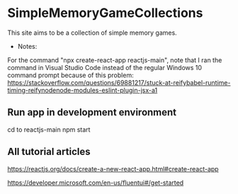 # SimpleMemoryGameCollections

This site aims to be a collection of simple memory games.

* Notes:

For the command "npx create-react-app reactjs-main", note that I ran the command in Visual Studio Code instead of the regular Windows 10 command prompt because of this problem:
https://stackoverflow.com/questions/69881217/stuck-at-reifybabel-runtime-timing-reifynodenode-modules-eslint-plugin-jsx-a1

## Run app in development environment

cd to reactjs-main
npm start

## All tutorial articles

https://reactjs.org/docs/create-a-new-react-app.html#create-react-app

https://developer.microsoft.com/en-us/fluentui#/get-started

